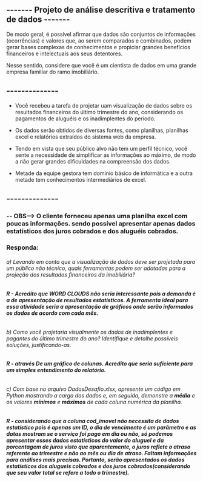 ## ------- Projeto de análise descritiva e tratamento de dados -------

De modo geral, é possível afirmar que dados são conjuntos de informações (ocorrências) e valores que, ao serem comparados e combinados, podem gerar bases complexas de conhecimentos e propiciar grandes benefícios financeiros e intelectuais aos seus detentores.

Nesse sentido, considere que você é um cientista de dados em uma grande empresa familiar do ramo imobiliário.

## --------------

- Você recebeu a tarefa de projetar uam visualização de dados sobre os resultados financeiros do último trimestre do ano, considerando os pagamentos de aluguéis e os inadimplentes do período.

- Os dados serão obtidos de diversas fontes, como planilhas, planilhas excel e relatórios extraídos do sistema web da empresa.

- Tendo em vista que seu público alvo não tem um perfil técnico, você sente a necessidade de simplificar as informações ao máximo, de modo a não gerar grandes dificuldades na compreensão dos dados.

- Metade da equipe gestora tem domínio básico de informática e a outra metade tem conhecimentos intermediários de excel.

## --------------

### -- OBS--> O cliente forneceu apenas uma planilha excel com poucas informações. sendo possível apresentar apenas dados estatísticos dos juros cobrados e dos aluguéis cobrados.

### Responda:

###### a) Levando em conta que a visualização de dados deve ser projetada para um público não técnico, quais ferramentas podem ser adotadas para a projeção dos resultados financeiros da imobiliária?

###### **R - Acredito que WORD CLOUDS não seria interessante pois a demanda é a de apresentação de resultados estatísticos. A ferramenta ideal para essa atividade seria a apresentação de gráficos onde serão informados os dados de acordo com cada mês.**

###### b) Como você projetaria visualmente os dados de inadimplentes e pagantes do último trimestre do ano? Identifique e detalhe possíveis soluções, justificando-as.

###### **R - através De um gráfico de colunas. Acredito que seria suficiente para um simples entendimento do relatório.**

###### c) Com base no arquivo DadosDesafio.xlsx, apresente um código ​​​​​​​em Python mostrando a carga dos dados e, em seguida, demonstre a **média** e os valores **mínimos** e **máximos** de cada coluna numérica da planilha.

###### **R - considerando que a coluna cod_imovel não necessita de dados estatístico pois é apenas um ID, o dia de vencimento é um parâmetro e as datas mostram se o serviço foi pago em dia ou não, só podemos apresentar esses dados estatísticos do valor do aluguel e da porcentagem de juros visto que aparentemente, o juros reflete o atraso referente ao trimestre e não ao mês ou dia de atraso. Faltam informações para análises mais precisas. Portanto, serão apresentados os dados estatísticos dos alugueis cobrados e dos juros cobrados(considerando que seu valor total se refere a todo o trimestre).**
